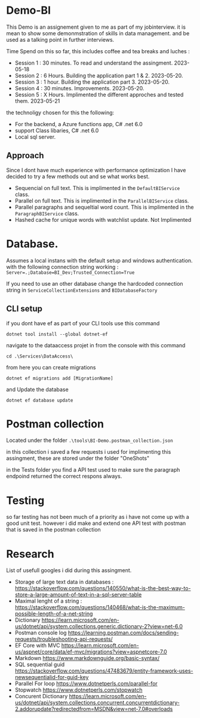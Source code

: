 # Demo-BI
This Demo is an assignement given to me as part of my jobinterview. it is mean to show some demonmstration of skills in data management. and be used as a talking point in further interviews. 

Time Spend on this so far, this includes coffee and tea breaks and luches :  
* Session 1 : 30 minutes. To read and understand the assingment. 2023-05-18  
* Session 2 : 6 Hours. Building the application part 1 & 2. 2023-05-20.  
* Session 3 : 1 hour.  Building the application part 3. 2023-05-20.  
* Session 4 : 30 minutes. Improvements. 2023-05-20.  
* Session 5 : X Hours. Implimented the different approches and tested them. 2023-05-21

the technoligy chosen for this the following: 
* For the backend, a Azure functions app, C# .net 6.0
* support Class libaries, C# .net 6.0
* Local sql server. 

## Approach

Since I dont have much experience with performance optimization I have decided to try a few methods out and se what works best. 

* Sequencial on full text. This is implimented in the `DefaultBIService` class.
* Parallel on full text. This is implimented in the `ParallelBIService` class.
* Parallel paragraphs and sequeltial word count. This is implimented in the `ParagraphBIService` class. 
* Hashed cache for unique words with watchlist update. Not Implimented

# Database. 
Assumes a local instans with the default setup and windows authentication.  
with the following connection string working :
`Server=.;Database=BI_Dev;Trusted_Connection=True`

If you need to use an other database change the hardcoded connection string in `ServiceCollectionExtensions` and `BIDatabaseFactory`


## CLI setup 
if you dont have ef as part of your CLI tools use this command

`dotnet tool install --global dotnet-ef`

navigate to the dataaccess projet in from the console with this command 

`cd .\Services\DataAccess\`

from here you can create migrations 

`dotnet ef migrations add [MigrationName]`

and Update the database 

`dotnet ef database update`


# Postman collection 
Located under the folder `.\tools\BI-Demo.postman_collection.json`

in this collection i saved a few requests i used for implimenting this assingment, these are stored under the folder "OneShots"

in the Tests folder you find a API test used to make sure the paragraph endpoind returned the correct respons always.


# Testing 
so far testing has not been much of a priority as i have not come up with a good unit test. however i did make and extend one API test with postman that is saved in the postman collection


# Research 
List of usefull googles i did during this assingment.   

* Storage of large text data in databases : https://stackoverflow.com/questions/140550/what-is-the-best-way-to-store-a-large-amount-of-text-in-a-sql-server-table  
* Maximal lenght of a string : https://stackoverflow.com/questions/140468/what-is-the-maximum-possible-length-of-a-net-string  
* Dictionary https://learn.microsoft.com/en-us/dotnet/api/system.collections.generic.dictionary-2?view=net-6.0
* Postman console log https://learning.postman.com/docs/sending-requests/troubleshooting-api-requests/
* EF Core with MVC https://learn.microsoft.com/en-us/aspnet/core/data/ef-mvc/migrations?view=aspnetcore-7.0
* Markdown https://www.markdownguide.org/basic-syntax/
* SQL sequential guid https://stackoverflow.com/questions/47483679/entity-framework-uses-newsequentialid-for-guid-key
* Parallel For loop https://www.dotnetperls.com/parallel-for
* Stopwatch https://www.dotnetperls.com/stopwatch
* Concurent Dictionary https://learn.microsoft.com/en-us/dotnet/api/system.collections.concurrent.concurrentdictionary-2.addorupdate?redirectedfrom=MSDN&view=net-7.0#overloads
